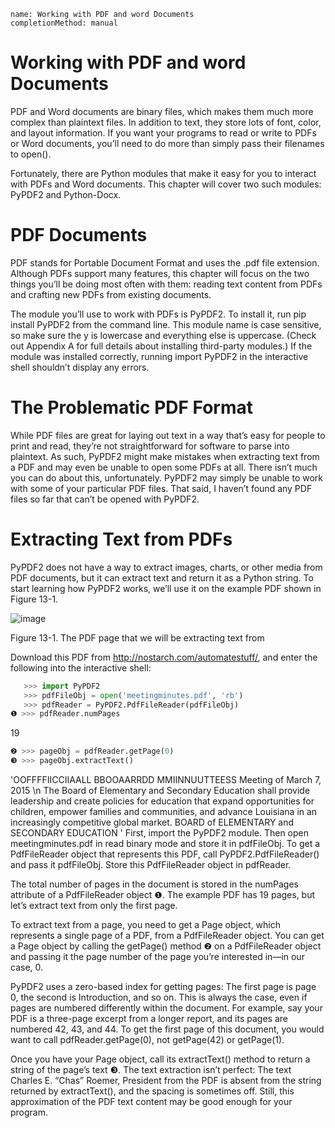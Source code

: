 ```ngMeta
name: Working with PDF and word Documents
completionMethod: manual
```
# Working with PDF and word Documents
PDF and Word documents are binary files, which makes them much more complex than plaintext files. In addition to text, they store lots of font, color, and layout information. If you want your programs to read or write to PDFs or Word documents, you’ll need to do more than simply pass their filenames to open().

Fortunately, there are Python modules that make it easy for you to interact with PDFs and Word documents. This chapter will cover two such modules: PyPDF2 and Python-Docx.

# PDF Documents
PDF stands for Portable Document Format and uses the .pdf file extension. Although PDFs support many features, this chapter will focus on the two things you’ll be doing most often with them: reading text content from PDFs and crafting new PDFs from existing documents.

The module you’ll use to work with PDFs is PyPDF2. To install it, run pip install PyPDF2 from the command line. This module name is case sensitive, so make sure the y is lowercase and everything else is uppercase. (Check out Appendix A for full details about installing third-party modules.) If the module was installed correctly, running import PyPDF2 in the interactive shell shouldn’t display any errors.

# The Problematic PDF Format

While PDF files are great for laying out text in a way that’s easy for people to print and read, they’re not straightforward for software to parse into plaintext. As such, PyPDF2 might make mistakes when extracting text from a PDF and may even be unable to open some PDFs at all. There isn’t much you can do about this, unfortunately. PyPDF2 may simply be unable to work with some of your particular PDF files. That said, I haven’t found any PDF files so far that can’t be opened with PyPDF2.

# Extracting Text from PDFs
PyPDF2 does not have a way to extract images, charts, or other media from PDF documents, but it can extract text and return it as a Python string. To start learning how PyPDF2 works, we’ll use it on the example PDF shown in Figure 13-1.

![image](assets/000065.jpg)

Figure 13-1. The PDF page that we will be extracting text from

Download this PDF from <span><a href="http://nostarch.com/automatestuff/">http://nostarch.com/automatestuff/</a></span>, and enter the following into the interactive shell:

```python
   >>> import PyPDF2
   >>> pdfFileObj = open('meetingminutes.pdf', 'rb')
   >>> pdfReader = PyPDF2.PdfFileReader(pdfFileObj)
❶ >>> pdfReader.numPages
```
   19
```python
❷ >>> pageObj = pdfReader.getPage(0)
❸ >>> pageObj.extractText()
```
   'OOFFFFIICCIIAALL BBOOAARRDD MMIINNUUTTEESS Meeting of March 7, 2015
   \n     The Board of Elementary and Secondary Education shall provide leadership
   and create policies for education that expand opportunities for children,
   empower families and communities, and advance Louisiana in an increasingly
   competitive global market. BOARD of ELEMENTARY and SECONDARY EDUCATION '
First, import the PyPDF2 module. Then open meetingminutes.pdf in read binary mode and store it in pdfFileObj. To get a PdfFileReader object that represents this PDF, call PyPDF2.PdfFileReader() and pass it pdfFileObj. Store this PdfFileReader object in pdfReader.

The total number of pages in the document is stored in the numPages attribute of a PdfFileReader object ❶. The example PDF has 19 pages, but let’s extract text from only the first page.

To extract text from a page, you need to get a Page object, which represents a single page of a PDF, from a PdfFileReader object. You can get a Page object by calling the getPage() method ❷ on a PdfFileReader object and passing it the page number of the page you’re interested in—in our case, 0.

PyPDF2 uses a zero-based index for getting pages: The first page is page 0, the second is Introduction, and so on. This is always the case, even if pages are numbered differently within the document. For example, say your PDF is a three-page excerpt from a longer report, and its pages are numbered 42, 43, and 44. To get the first page of this document, you would want to call pdfReader.getPage(0), not getPage(42) or getPage(1).

Once you have your Page object, call its extractText() method to return a string of the page’s text ❸. The text extraction isn’t perfect: The text Charles E. “Chas” Roemer, President from the PDF is absent from the string returned by extractText(), and the spacing is sometimes off. Still, this approximation of the PDF text content may be good enough for your program.